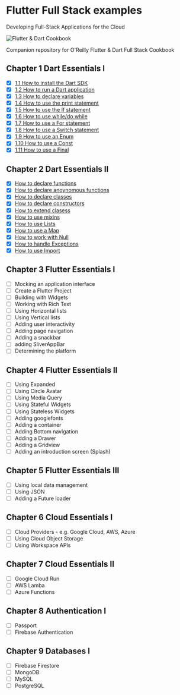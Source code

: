 # Flutter Full Stack examples

Developing Full-Stack Applications for the Cloud

![Flutter & Dart Cookbook](https://github.com/rosera/flutter-and-dart-cookbook/blob/main/images/flutter-dart-cookbook-sml.png "Flutter & Dart Cookbook")

Companion repository for O'Reilly Flutter & Dart Full Stack Cookbook

## Chapter 1 Dart Essentials I
- [x] [1.1 How to install the Dart SDK](https://github.com/rosera/flutter-full-stack-examples/blob/main/ch01/ex1-1.md)
- [x] [1.2 How to run a Dart application](https://github.com/rosera/flutter-full-stack-examples/blob/main/ch01/ex1-2.md)
- [x] [1.3 How to declare variables](https://github.com/rosera/flutter-full-stack-examples/blob/main/ch01/ex1-3.md)
- [x] [1.4 How to use the print statement](https://github.com/rosera/flutter-full-stack-examples/blob/main/ch01/ex1-4.md)
- [x] [1.5 How to use the If statement](https://github.com/rosera/flutter-full-stack-examples/blob/main/ch01/ex1-5.md)
- [x] [1.6 How to use while/do while](https://github.com/rosera/flutter-full-stack-examples/blob/main/ch01/ex1-6.md)
- [x] [1.7 How to use a For statement](https://github.com/rosera/flutter-full-stack-examples/blob/main/ch01/ex1-7.md)
- [x] [1.8 How to use a Switch statement](https://github.com/rosera/flutter-full-stack-examples/blob/main/ch01/ex1-8.md)
- [x] [1.9 How to use an Enum](https://github.com/rosera/flutter-full-stack-examples/blob/main/ch01/ex1-9.md)
- [x] [1.10 How to use a Const](https://github.com/rosera/flutter-full-stack-examples/blob/main/ch01/ex1-10.md)
- [x] [1.11 How to use a Final](https://github.com/rosera/flutter-full-stack-examples/blob/main/ch01/ex1-11.md) 

## Chapter 2 Dart Essentials II
- [x] [How to declare functions](https://github.com/rosera/flutter-full-stack-examples/blob/main/ch02/ex2-1.md) 
- [x] [How to declare anoynomous functions](https://github.com/rosera/flutter-full-stack-examples/blob/main/ch02/ex2-2.md) 
- [x] [How to declare classes](https://github.com/rosera/flutter-full-stack-examples/blob/main/ch02/ex2-3.md) 
- [x] [How to declare constructors](https://github.com/rosera/flutter-full-stack-examples/blob/main/ch02/ex2-4.md) 
- [x] [How to extend clasess](https://github.com/rosera/flutter-full-stack-examples/blob/main/ch02/ex2-5.md) 
- [x] [How to use mixins](https://github.com/rosera/flutter-full-stack-examples/blob/main/ch02/ex2-6.md) 
- [x] [How to use Lists](https://github.com/rosera/flutter-full-stack-examples/blob/main/ch02/ex2-7.md) 
- [x] [How to use a Map](https://github.com/rosera/flutter-full-stack-examples/blob/main/ch02/ex2-8.md) 
- [x] [How to work with Null](https://github.com/rosera/flutter-full-stack-examples/blob/main/ch02/ex2-9.md) 
- [x] [How to handle Exceptions](https://github.com/rosera/flutter-full-stack-examples/blob/main/ch02/ex2-10.md) 
- [x] [How to use Import](https://github.com/rosera/flutter-full-stack-examples/blob/main/ch02/ex2-11.md) 

## Chapter 3 Flutter Essentials I
- [ ] Mocking an application interface
- [ ] Create a Flutter Project
- [ ] Building with Widgets
- [ ] Working with Rich Text
- [ ] Using Horizontal lists
- [ ] Using Vertical lists
- [ ] Adding user interactivity
- [ ] Adding page navigation
- [ ] Adding a snackbar
- [ ] adding SliverAppBar
- [ ] Determining the platform
## Chapter 4 Flutter Essentials II
- [ ] Using Expanded
- [ ] Using Circle Avatar
- [ ] Using Media Query
- [ ] Using Stateful Widgets
- [ ] Using Stateless Widgets
- [ ] Adding googlefonts
- [ ] Adding a container
- [ ] Adding Bottom navigation
- [ ] Adding a Drawer
- [ ] Adding a Gridview
- [ ] Adding an introduction screen (Splash)
## Chapter 5 Flutter Essentials III
- [ ] Using local data management
- [ ] Using JSON
- [ ] Adding a Future loader
## Chapter 6 Cloud Essentials I
- [ ] Cloud Providers - e.g. Google Cloud, AWS, Azure
- [ ] Using Cloud Object Storage
- [ ] Using Workspace APIs
## Chapter 7 Cloud Essentials II
- [ ] Google Cloud Run
- [ ] AWS Lamba
- [ ] Azure Functions
## Chapter 8 Authentication I
- [ ] Passport
- [ ] Firebase Authentication
## Chapter 9 Databases I
- [ ] Firebase Firestore
- [ ] MongoDB
- [ ] MySQL
- [ ] PostgreSQL
